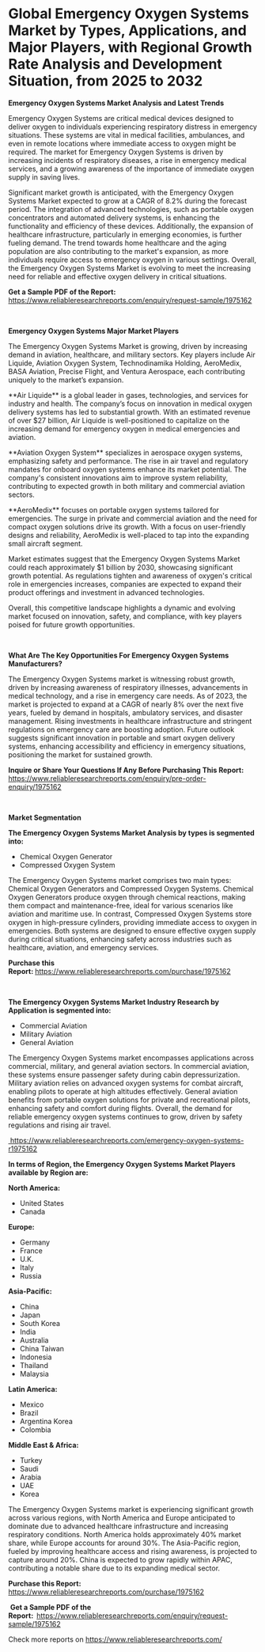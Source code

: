 <p><h1>Global Emergency Oxygen Systems Market by Types, Applications, and Major Players, with Regional Growth Rate Analysis and Development Situation, from 2025 to 2032</h1></p><p><strong>Emergency Oxygen Systems Market Analysis and Latest Trends</strong></p>
<p><p>Emergency Oxygen Systems are critical medical devices designed to deliver oxygen to individuals experiencing respiratory distress in emergency situations. These systems are vital in medical facilities, ambulances, and even in remote locations where immediate access to oxygen might be required. The market for Emergency Oxygen Systems is driven by increasing incidents of respiratory diseases, a rise in emergency medical services, and a growing awareness of the importance of immediate oxygen supply in saving lives.</p><p>Significant market growth is anticipated, with the Emergency Oxygen Systems Market expected to grow at a CAGR of 8.2% during the forecast period. The integration of advanced technologies, such as portable oxygen concentrators and automated delivery systems, is enhancing the functionality and efficiency of these devices. Additionally, the expansion of healthcare infrastructure, particularly in emerging economies, is further fueling demand. The trend towards home healthcare and the aging population are also contributing to the market's expansion, as more individuals require access to emergency oxygen in various settings. Overall, the Emergency Oxygen Systems Market is evolving to meet the increasing need for reliable and effective oxygen delivery in critical situations.</p></p>
<p><strong>Get a Sample PDF of the Report:&nbsp;</strong> <a href="https://www.reliableresearchreports.com/enquiry/request-sample/1975162?utm_campaign=2104&utm_medium=2&utm_source=Github&utm_content=ia&utm_term=20022025&utm_id=emergency-oxygen-systems">https://www.reliableresearchreports.com/enquiry/request-sample/1975162</a></p>
<p>&nbsp;</p>
<p><strong>Emergency Oxygen Systems Major Market Players</strong></p>
<p><p>The Emergency Oxygen Systems Market is growing, driven by increasing demand in aviation, healthcare, and military sectors. Key players include Air Liquide, Aviation Oxygen System, Technodinamika Holding, AeroMedix, BASA Aviation, Precise Flight, and Ventura Aerospace, each contributing uniquely to the market’s expansion.</p><p>**Air Liquide** is a global leader in gases, technologies, and services for industry and health. The company’s focus on innovation in medical oxygen delivery systems has led to substantial growth. With an estimated revenue of over $27 billion, Air Liquide is well-positioned to capitalize on the increasing demand for emergency oxygen in medical emergencies and aviation.</p><p>**Aviation Oxygen System** specializes in aerospace oxygen systems, emphasizing safety and performance. The rise in air travel and regulatory mandates for onboard oxygen systems enhance its market potential. The company's consistent innovations aim to improve system reliability, contributing to expected growth in both military and commercial aviation sectors.</p><p>**AeroMedix** focuses on portable oxygen systems tailored for emergencies. The surge in private and commercial aviation and the need for compact oxygen solutions drive its growth. With a focus on user-friendly designs and reliability, AeroMedix is well-placed to tap into the expanding small aircraft segment.</p><p>Market estimates suggest that the Emergency Oxygen Systems Market could reach approximately $1 billion by 2030, showcasing significant growth potential. As regulations tighten and awareness of oxygen's critical role in emergencies increases, companies are expected to expand their product offerings and investment in advanced technologies.</p><p>Overall, this competitive landscape highlights a dynamic and evolving market focused on innovation, safety, and compliance, with key players poised for future growth opportunities.</p></p>
<p>&nbsp;</p>
<p><strong>What Are The Key Opportunities For Emergency Oxygen Systems Manufacturers?</strong></p>
<p><p>The Emergency Oxygen Systems market is witnessing robust growth, driven by increasing awareness of respiratory illnesses, advancements in medical technology, and a rise in emergency care needs. As of 2023, the market is projected to expand at a CAGR of nearly 8% over the next five years, fueled by demand in hospitals, ambulatory services, and disaster management. Rising investments in healthcare infrastructure and stringent regulations on emergency care are boosting adoption. Future outlook suggests significant innovation in portable and smart oxygen delivery systems, enhancing accessibility and efficiency in emergency situations, positioning the market for sustained growth.</p></p>
<p><strong>Inquire or Share Your Questions If Any Before Purchasing This Report:</strong> <a href="https://www.reliableresearchreports.com/enquiry/pre-order-enquiry/1975162?utm_campaign=2104&utm_medium=2&utm_source=Github&utm_content=ia&utm_term=20022025&utm_id=emergency-oxygen-systems">https://www.reliableresearchreports.com/enquiry/pre-order-enquiry/1975162</a></p>
<p>&nbsp;</p>
<p><strong>Market Segmentation</strong></p>
<p><strong>The Emergency Oxygen Systems Market Analysis by types is segmented into:</strong></p>
<p><ul><li>Chemical Oxygen Generator</li><li>Compressed Oxygen System</li></ul></p>
<p><p>The Emergency Oxygen Systems market comprises two main types: Chemical Oxygen Generators and Compressed Oxygen Systems. Chemical Oxygen Generators produce oxygen through chemical reactions, making them compact and maintenance-free, ideal for various scenarios like aviation and maritime use. In contrast, Compressed Oxygen Systems store oxygen in high-pressure cylinders, providing immediate access to oxygen in emergencies. Both systems are designed to ensure effective oxygen supply during critical situations, enhancing safety across industries such as healthcare, aviation, and emergency services.</p></p>
<p><strong>Purchase this Report:&nbsp;</strong><a href="https://www.reliableresearchreports.com/purchase/1975162?utm_campaign=2104&utm_medium=2&utm_source=Github&utm_content=ia&utm_term=20022025&utm_id=emergency-oxygen-systems">https://www.reliableresearchreports.com/purchase/1975162</a></p>
<p>&nbsp;</p>
<p><strong>The Emergency Oxygen Systems Market Industry Research by Application is segmented into:</strong></p>
<p><ul><li>Commercial Aviation</li><li>Military Aviation</li><li>General Aviation</li></ul></p>
<p><p>The Emergency Oxygen Systems market encompasses applications across commercial, military, and general aviation sectors. In commercial aviation, these systems ensure passenger safety during cabin depressurization. Military aviation relies on advanced oxygen systems for combat aircraft, enabling pilots to operate at high altitudes effectively. General aviation benefits from portable oxygen solutions for private and recreational pilots, enhancing safety and comfort during flights. Overall, the demand for reliable emergency oxygen systems continues to grow, driven by safety regulations and rising air travel.</p></p>
<p><a href="https://www.reliableresearchreports.com/emergency-oxygen-systems-r1975162?utm_campaign=2104&utm_medium=2&utm_source=Github&utm_content=ia&utm_term=20022025&utm_id=emergency-oxygen-systems">&nbsp;https://www.reliableresearchreports.com/emergency-oxygen-systems-r1975162</a></p>
<p><strong>In terms of Region, the Emergency Oxygen Systems Market Players available by Region are:</strong></p>
<p>
    <p> <strong> North America: </strong>
        <ul>
            <li>United States</li>
            <li>Canada</li>
        </ul>
        </p> 
    <p> <strong> Europe: </strong>
        <ul>
            <li>Germany</li>
            <li>France</li>
            <li>U.K.</li>
            <li>Italy</li>
            <li>Russia</li>
        </ul>
        </p> 
    <p> <strong> Asia-Pacific: </strong>
        <ul>
            <li>China</li>
            <li>Japan</li>
            <li>South Korea</li>
            <li>India</li>
            <li>Australia</li>
            <li>China Taiwan</li>
            <li>Indonesia</li>
            <li>Thailand</li>
            <li>Malaysia</li>
        </ul>
        </p> 
    <p> <strong> Latin America: </strong>
        <ul>
            <li>Mexico</li>
            <li>Brazil</li>
            <li>Argentina Korea</li>
            <li>Colombia</li>
        </ul>
        </p> 
    <p> <strong> Middle East & Africa: </strong>
        <ul>
            <li>Turkey</li>
            <li>Saudi</li>
            <li>Arabia</li>
            <li>UAE</li>
            <li>Korea</li>
        </ul>
    </p>
    </p>
<p><p>The Emergency Oxygen Systems market is experiencing significant growth across various regions, with North America and Europe anticipated to dominate due to advanced healthcare infrastructure and increasing respiratory conditions. North America holds approximately 40% market share, while Europe accounts for around 30%. The Asia-Pacific region, fueled by improving healthcare access and rising awareness, is projected to capture around 20%. China is expected to grow rapidly within APAC, contributing a notable share due to its expanding medical sector.</p></p>
<p><strong>Purchase this Report: </strong><a href="https://www.reliableresearchreports.com/purchase/1975162?utm_campaign=2104&utm_medium=2&utm_source=Github&utm_content=ia&utm_term=20022025&utm_id=emergency-oxygen-systems">https://www.reliableresearchreports.com/purchase/1975162</a></p>
<p>&nbsp;<strong>Get a Sample PDF of the Report:&nbsp;&nbsp;</strong><a href="https://www.reliableresearchreports.com/enquiry/request-sample/1975162?utm_campaign=2104&utm_medium=2&utm_source=Github&utm_content=ia&utm_term=20022025&utm_id=emergency-oxygen-systems">https://www.reliableresearchreports.com/enquiry/request-sample/1975162</a></p>
<p><strong></strong></p>
<p>Check more reports on <a href="https://www.reliableresearchreports.com/?utm_campaign=2104&utm_medium=2&utm_source=Github&utm_content=ia&utm_term=20022025&utm_id=emergency-oxygen-systems">https://www.reliableresearchreports.com/</a></p>